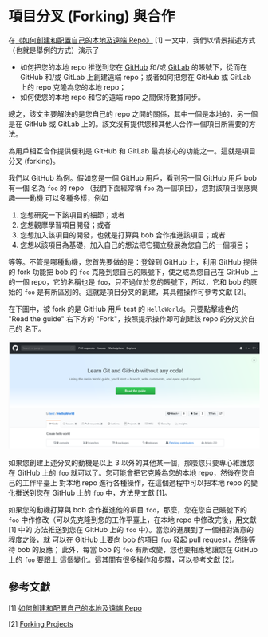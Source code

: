 # 項目分叉 (Forking) 與合作

在[《如何創建和配置自己的本地及遠端 Repo》](repo-config.md) [1]
一文中，我們以情景描述方式（也就是舉例的方式）演示了
* 如何把您的本地 repo 推送到您在 [GitHub](https://github.com) 和/或
    [GitLab](https://gitlab.com) 的賬號下，從而在 GitHub 和/或 GitLab 上創建遠端
    repo；或者如何把您在 GitHub 或 GitLab 上的 repo 克隆為您的本地 repo；
* 如何使您的本地 repo 和它的遠端 repo 之間保持數據同步。

總之，該文主要解決的是您自己的 repo 之間的關係，其中一個是本地的，另一個是在
GitHub 或 GitLab 上的。該文沒有提供您和其他人合作一個項目所需要的方法。

為用戶相互合作提供便利是 GitHub 和 GitLab 最為核心的功能之一。這就是項目分叉
(forking)。

我們以 GitHub 為例。假如您是一個 GitHub 用戶，看到另一個 GitHub 用戶 bob 有一個
名為 `foo` 的 repo （我們下面經常稱 `foo` 為一個項目），您對該項目很感興趣——動機
可以多種多樣，例如
1. 您想研究一下該項目的細節；或者
2. 您想觀摩學習項目開發；或者
3. 您想加入該項目的開發，也就是打算與 bob 合作推進該項目；或者
4. 您想以該項目為基礎，加入自己的想法把它獨立發展為您自己的一個項目；

等等。不管是哪種動機，您首先要做的是：登錄到 GitHub 上，利用 GitHub 提供的 fork
功能把 bob 的 `foo` 克隆到您自己的賬號下，使之成為您自己在 GitHub 上的一個
repo，它的名稱也是 `foo`，只不過位於您的賬號下，所以，它和 bob 的原始的 `foo`
是有所區別的。這就是項目分叉的創建，其具體操作可參考文獻 [2]。

在下圖中，被 fork 的是 GitHub 用戶 test 的 `HelloWorld`。只要點擊綠色的
"Read the guide" 右下方的 "Fork"，按照提示操作即可創建該 repo 的分叉於自己的
名下。

![forking a repo](fork-github.png)

如果您創建上述分叉的動機是以上 3 以外的其他某一個，那麼您只要專心維護您在 GitHub
上的 `foo` 就可以了。您可能會把它克隆為您的本地 repo，然後在您自己的工作平臺上
對本地 repo 進行各種操作，在這個過程中可以把本地 repo 的變化推送到您在 GitHub
上的 `foo` 中，方法見文獻 [1]。

如果您的動機打算與 bob 合作推進他的項目 `foo`，那麼，您在您自己賬號下的 `foo`
中作修改（可以先克隆到您的工作平臺上，在本地 repo 中修改完後，用文獻 [1] 中的
方法推送到您在 GitHub 上的 `foo` 中）。當您的進展到了一個相對滿意的程度之後，就
可以在 GitHub 上要向 bob 的項目 `foo` 發起 pull request，然後等待 bob 的反應；
此外，每當 bob 的 `foo` 有所改變，您也要相應地讓您在 GitHub 上的 `foo` 要跟上
這個變化。這其間有很多操作和步驟，可以參考文獻 [2]。


## 參考文獻

[1] [如何創建和配置自己的本地及遠端 Repo](repo-config.md)

[2] [Forking Projects](https://guides.github.com/activities/forking/)
